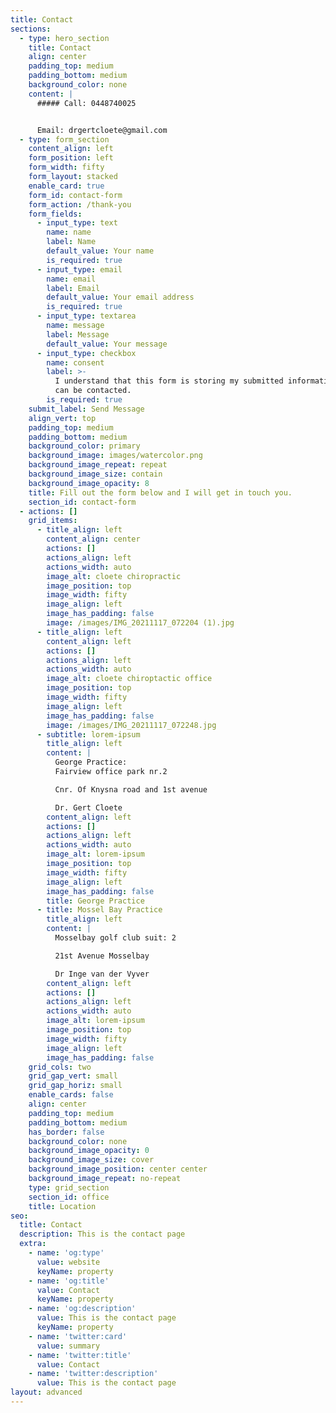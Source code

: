 ```yaml
---
title: Contact
sections:
  - type: hero_section
    title: Contact
    align: center
    padding_top: medium
    padding_bottom: medium
    background_color: none
    content: |
      ##### Call: 0448740025


      Email: drgertcloete@gmail.com
  - type: form_section
    content_align: left
    form_position: left
    form_width: fifty
    form_layout: stacked
    enable_card: true
    form_id: contact-form
    form_action: /thank-you
    form_fields:
      - input_type: text
        name: name
        label: Name
        default_value: Your name
        is_required: true
      - input_type: email
        name: email
        label: Email
        default_value: Your email address
        is_required: true
      - input_type: textarea
        name: message
        label: Message
        default_value: Your message
      - input_type: checkbox
        name: consent
        label: >-
          I understand that this form is storing my submitted information so I
          can be contacted.
        is_required: true
    submit_label: Send Message
    align_vert: top
    padding_top: medium
    padding_bottom: medium
    background_color: primary
    background_image: images/watercolor.png
    background_image_repeat: repeat
    background_image_size: contain
    background_image_opacity: 8
    title: Fill out the form below and I will get in touch you.
    section_id: contact-form
  - actions: []
    grid_items:
      - title_align: left
        content_align: center
        actions: []
        actions_align: left
        actions_width: auto
        image_alt: cloete chiropractic
        image_position: top
        image_width: fifty
        image_align: left
        image_has_padding: false
        image: /images/IMG_20211117_072204 (1).jpg
      - title_align: left
        content_align: left
        actions: []
        actions_align: left
        actions_width: auto
        image_alt: cloete chiroptactic office
        image_position: top
        image_width: fifty
        image_align: left
        image_has_padding: false
        image: /images/IMG_20211117_072248.jpg
      - subtitle: lorem-ipsum
        title_align: left
        content: |
          George Practice:
          Fairview office park nr.2

          Cnr. Of Knysna road and 1st avenue

          Dr. Gert Cloete
        content_align: left
        actions: []
        actions_align: left
        actions_width: auto
        image_alt: lorem-ipsum
        image_position: top
        image_width: fifty
        image_align: left
        image_has_padding: false
        title: George Practice
      - title: Mossel Bay Practice
        title_align: left
        content: |
          Mosselbay golf club suit: 2

          21st Avenue Mosselbay

          Dr Inge van der Vyver
        content_align: left
        actions: []
        actions_align: left
        actions_width: auto
        image_alt: lorem-ipsum
        image_position: top
        image_width: fifty
        image_align: left
        image_has_padding: false
    grid_cols: two
    grid_gap_vert: small
    grid_gap_horiz: small
    enable_cards: false
    align: center
    padding_top: medium
    padding_bottom: medium
    has_border: false
    background_color: none
    background_image_opacity: 0
    background_image_size: cover
    background_image_position: center center
    background_image_repeat: no-repeat
    type: grid_section
    section_id: office
    title: Location
seo:
  title: Contact
  description: This is the contact page
  extra:
    - name: 'og:type'
      value: website
      keyName: property
    - name: 'og:title'
      value: Contact
      keyName: property
    - name: 'og:description'
      value: This is the contact page
      keyName: property
    - name: 'twitter:card'
      value: summary
    - name: 'twitter:title'
      value: Contact
    - name: 'twitter:description'
      value: This is the contact page
layout: advanced
---
```

